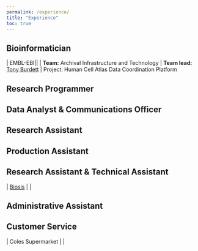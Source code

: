```yaml
---
permalink: /experience/
title: "Experience"
toc: true
---
```


## Bioinformatician

|<i class="fas fa-university"></i> EMBL-EBI|<i class="fas fa-calendar-alt"></i>|
|<i class="fas fa-users"></i> **Team:** Archival Infrastructure and Technology | **Team lead:** [Tony Burdett](https://www.ebi.ac.uk/about/people/tony-burdett)
| Project: Human Cell Atlas Data Coordination Platform



## Research Programmer

## Data Analyst & Communications Officer

## Research Assistant

## Production Assistant

## Research Assistant & Technical Assistant

|<i class="fas fa-building"></i> [Biosis](https://www.biosis.com.au/) | <i class="fas fa-calendar-alt"></i>|

## Administrative Assistant

## Customer Service

|<i class="fas fa-shopping-cart"></i> Coles Supermarket | <i class="fas fa-calendar-alt"></i> |
